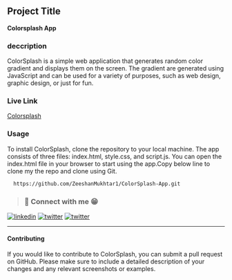 ## Project Title

**Colorsplash App**

### deccription

ColorSplash is a simple web application that generates random color gradient and displays them on the screen. The gradient are generated using JavaScript and can be used for a variety of purposes, such as web design, graphic design, or just for fun.

### Live Link

[Colorsplash]()

### Usage

To install ColorSplash, clone the repository to your local machine. The app consists of three files: index.html, style.css, and script.js. You can open the index.html file in your browser to start using the app.Copy below line to clone my the repo and clone using Git.

```bash
  https://github.com/ZeeshanMukhtar1/ColorSplash-App.git
```

> ### 🔗 Connect with me :grin:

[![linkedin](https://img.shields.io/badge/linkedin-0A66C2?style=for-the-badge&logo=linkedin&logoColor=white)](https://twitter.com/ZeshanMukhtar01)
[![twitter](https://img.shields.io/badge/twitter-1DA1F2?style=for-the-badge&logo=twitter&logoColor=white)](https://twitter.com/ZeshanMukhtar01)
[![twitter](https://img.shields.io/badge/Instagram-E4405F?style=for-the-badge&logo=instagram&logoColor=white)](https://www.instagram.com/zeshanmukhtar01/)

---

#### Contributing

If you would like to contribute to ColorSplash, you can submit a pull request on GitHub. Please make sure to include a detailed description of your changes and any relevant screenshots or examples.
